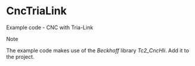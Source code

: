 # CncTriaLink
Example code - CNC with Tria-Link

> [!NOTE]
> The example code makes use of the *Beckhoff* library *Tc2_CncHli*. Add it to the project.
